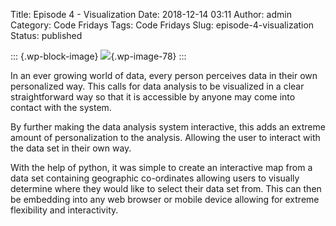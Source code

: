 Title: Episode 4 - Visualization
Date: 2018-12-14 03:11
Author: admin
Category: Code Fridays
Tags: Code Fridays
Slug: episode-4-visualization
Status: published

<!-- wp:image {"id":78,"align":"center"} -->

::: {.wp-block-image}
![](https://jmckew.com/wp-content/uploads/2018/12/ezgif.com-video-to-gif-1-1.gif){.wp-image-78}
:::

<!-- /wp:image -->

<!-- wp:paragraph -->

In an ever growing world of data, every person perceives data in their own personalized way. This calls for data analysis to be visualized in a clear straightforward way so that it is accessible by anyone may come into contact with the system.

<!-- /wp:paragraph -->

<!-- wp:paragraph -->

By further making the data analysis system interactive, this adds an extreme amount of personalization to the analysis. Allowing the user to interact with the data set in their own way.

<!-- /wp:paragraph -->

<!-- wp:paragraph -->

With the help of python, it was simple to create an interactive map from a data set containing geographic co-ordinates allowing users to visually determine where they would like to select their data set from. This can then be embedding into any web browser or mobile device allowing for extreme flexibility and interactivity.

<!-- /wp:paragraph -->
